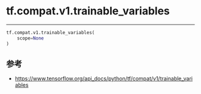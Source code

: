 # tf.compat.v1.trainable_variables

***

```python
tf.compat.v1.trainable_variables(
    scope=None
)
```

## 参考

- https://www.tensorflow.org/api_docs/python/tf/compat/v1/trainable_variables
